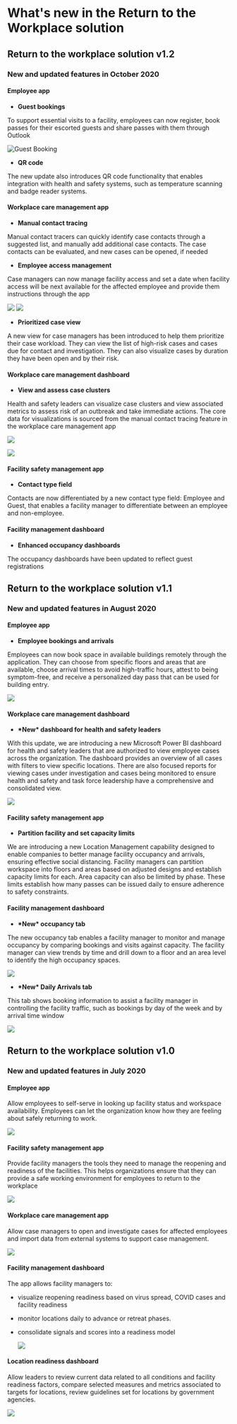# What's new in the Return to the Workplace solution

## Return to the workplace solution v1.2
### New and updated features in October 2020

#### Employee app

-   **Guest bookings**

To support essential visits to a facility, employees can now register, book
passes for their escorted guests and share passes with them through Outlook

![Guest Booking](media/whats-new-employee-app-guest-booking.png "Guest Booking")

-   **QR code**

The new update also introduces QR code functionality that enables integration
with health and safety systems, such as temperature scanning and badge reader
systems.

#### Workplace care management app

-   **Manual contact tracing**

Manual contact tracers can quickly identify case contacts through a suggested
list, and manually add additional case contacts. The case contacts can be
evaluated, and new cases can be opened, if needed

-   **Employee access management**

Case managers can now manage facility access and set a date when facility access
will be next available for the affected employee and provide them instructions
through the app

![](media/whats-new-employee-app-access-management1.jpg)    ![](media/whats-new-employee-app-access-management2.jpg)

-   **Prioritized case view**

A new view for case managers has been introduced to help them prioritize their
case workload. They can view the list of high-risk cases and cases due for
contact and investigation. They can also visualize cases by duration they have
been open and by their risk.

#### Workplace care management dashboard

-   **View and assess case clusters**

Health and safety leaders can visualize case clusters and view associated
metrics to assess risk of an outbreak and take immediate actions. The core data
for visualizations is sourced from the manual contact tracing feature in the
workplace care management app

![](media/whats-new-workplacecare-pbi-cluster.png)

![](media/whats-new-workplacecare-pbi-cluster-network.png)

#### Facility safety management app

-   **Contact type field**

Contacts are now differentiated by a new contact type field: Employee and Guest,
that enables a facility manager to differentiate between an employee and
non-employee.

#### Facility management dashboard

-   **Enhanced occupancy dashboards**

The occupancy dashboards have been updated to reflect guest registrations

## Return to the workplace solution v1.1

### New and updated features in August 2020

#### Employee app

-   **Employee bookings and arrivals**

Employees can now book space in available buildings remotely through the
application. They can choose from specific floors and areas that are available,
choose arrival times to avoid high-traffic hours, attest to being symptom-free,
and receive a personalized day pass that can be used for building entry.

![](media/whats-new-employee-app-bookings-and-arrivals.png)

#### Workplace care management dashboard

-   **\*New\* dashboard for health and safety leaders**

With this update, we are introducing a new Microsoft Power BI dashboard for
health and safety leaders that are authorized to view employee cases across the
organization. The dashboard provides an overview of all cases with filters to
view specific locations. There are also focused reports for viewing cases under
investigation and cases being monitored to ensure health and safety and task
force leadership have a comprehensive and consolidated view.

![](media/whats-new-workplacecare-dashboard-pbi.png)

#### Facility safety management app

-   **Partition facility and set capacity limits**

We are introducing a new Location Management capability designed to enable
companies to better manage facility occupancy and arrivals, ensuring effective
social distancing. Facility managers can partition workspace into floors and
areas based on adjusted designs and establish capacity limits for each. Area
capacity can also be limited by phase. These limits establish how many passes
can be issued daily to ensure adherence to safety constraints. 

#### Facility management dashboard

-   **\*New\* occupancy tab**

The new occupancy tab enables a facility manager to monitor and manage occupancy
by comparing bookings and visits against capacity. The facility manager can view
trends by time and drill down to a floor and an area level to identify the high
occupancy spaces.

![](media/whats-new-facility-management-pbi-occupancy.png)

-   **\*New\* Daily Arrivals tab**

This tab shows booking information to assist a facility manager in controlling
the facility traffic, such as bookings by day of the week and by arrival time
window

![](media/whats-new-facility-management-pbi-arrivals.png)

## Return to the workplace solution v1.0

### New and updated features in July 2020

#### Employee app

Allow employees to self-serve in looking up facility status and workspace
availability. Employees can let the organization know how they are feeling about
safely returning to work.

![](media/whats-new-rtw-v1-employee-app-featues.png)

#### Facility safety management app

Provide facility managers the tools they need to manage the reopening and
readiness of the facilities. This helps organizations ensure that they can
provide a safe working environment for employees to return to the workplace

![](media/whats-new-rtw-v1-facility-management-app.png)

#### Workplace care management app

Allow case managers to open and investigate cases for affected employees and
import data from external systems to support case management.

![](media/whats-new-rtw-v1-workplace-care-management-app.png)

#### Facility management dashboard

The app allows facility managers to:

-   visualize reopening readiness based on virus spread, COVID cases and
    facility readiness

-   monitor locations daily to advance or retreat phases.

-   consolidate signals and scores into a readiness model

    ![](media/whats-new-rtw-v1-facility-management-dashboard.png)

#### Location readiness dashboard

Allow leaders to review current data related to all conditions and facility
readiness factors, compare selected measures and metrics associated to targets
for locations, review guidelines set for locations by government agencies.

![](media/whats-new-rtw-v1-location-readiness-dashboard.png)
